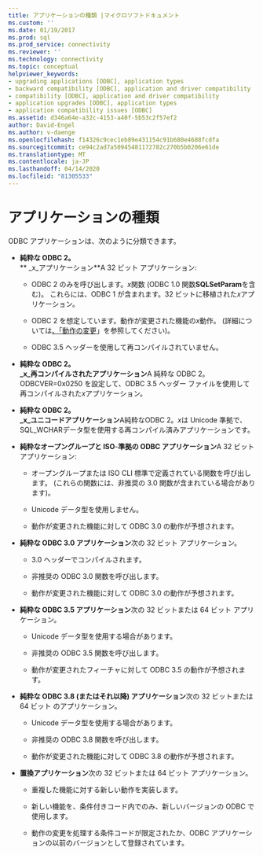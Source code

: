 ```yaml
---
title: アプリケーションの種類 |マイクロソフトドキュメント
ms.custom: ''
ms.date: 01/19/2017
ms.prod: sql
ms.prod_service: connectivity
ms.reviewer: ''
ms.technology: connectivity
ms.topic: conceptual
helpviewer_keywords:
- upgrading applications [ODBC], application types
- backward compatibility [ODBC], application and driver compatibility
- compatibility [ODBC], application and driver compatibility
- application upgrades [ODBC], application types
- application compatibility issues [ODBC]
ms.assetid: d346a64e-a32c-4153-a40f-5b53c2f57ef2
author: David-Engel
ms.author: v-daenge
ms.openlocfilehash: f14326c9cec1eb89e431154c91b680e4688fcdfa
ms.sourcegitcommit: ce94c2ad7a50945481172782c270b5b0206e61de
ms.translationtype: MT
ms.contentlocale: ja-JP
ms.lasthandoff: 04/14/2020
ms.locfileid: "81305533"
---
```

# <a name="types-of-applications"></a>アプリケーションの種類
ODBC アプリケーションは、次のように分類できます。  
  
-   **純粋な ODBC 2。**  
     ** _x_アプリケーション**A 32 ビット アプリケーション:  
  
    -   ODBC 2 のみを呼び出します。*x*関数 (ODBC 1.0 関数**SQLSetParam**を含む)。 これらには、ODBC 1 が含まれます。32 ビットに移植された*x*アプリケーション。  
  
    -   ODBC 2 を想定しています。動作が変更された機能の*x*動作。 (詳細については[、「動作の変更](../../../odbc/reference/develop-app/behavioral-changes.md)」を参照してください)。  
  
    -   ODBC 3.5 ヘッダーを使用して再コンパイルされていません。  
  
-   **純粋な ODBC 2。**  
     **_x_再コンパイルされたアプリケーション**A 純粋な ODBC 2。ODBCVER=0x0250 を設定して、ODBC 3.5 ヘッダー ファイルを使用して再コンパイルされた*x*アプリケーション。  
  
-   **純粋な ODBC 2。**  
     **_x_ユニコードアプリケーション**A純粋なODBC 2。*x*は Unicode 準拠で、SQL_WCHARデータ型を使用する再コンパイル済みアプリケーションです。  
  
-   **純粋なオープングループと ISO**-**準拠の ODBC アプリケーション**A 32 ビット アプリケーション:  
  
    -   オープングループまたは ISO CLI 標準で定義されている関数を呼び出します。 (これらの関数には、非推奨の 3.0 関数が含まれている場合があります)。  
  
    -   Unicode データ型を使用しません。  
  
    -   動作が変更された機能に対して ODBC 3.0 の動作が予想されます。  
  
-   **純粋な ODBC 3.0 アプリケーション**次の 32 ビット アプリケーション。  
  
    -   3.0 ヘッダーでコンパイルされます。  
  
    -   非推奨の ODBC 3.0 関数を呼び出します。  
  
    -   動作が変更された機能に対して ODBC 3.0 の動作が予想されます。  
  
-   **純粋な ODBC 3.5 アプリケーション**次の 32 ビットまたは 64 ビット アプリケーション。  
  
    -   Unicode データ型を使用する場合があります。  
  
    -   非推奨の ODBC 3.5 関数を呼び出します。  
  
    -   動作が変更されたフィーチャに対して ODBC 3.5 の動作が予想されます。  
  
-   **純粋な ODBC 3.8 (またはそれ以降) アプリケーション**次の 32 ビットまたは 64 ビット のアプリケーション。  
  
    -   Unicode データ型を使用する場合があります。  
  
    -   非推奨の ODBC 3.8 関数を呼び出します。  
  
    -   動作が変更された機能に対して ODBC 3.8 の動作が予想されます。  
  
-   **置換アプリケーション**次の 32 ビットまたは 64 ビット アプリケーション。  
  
    -   重複した機能に対する新しい動作を実装します。  
  
    -   新しい機能を、条件付きコード内でのみ、新しいバージョンの ODBC で使用します。  
  
    -   動作の変更を処理する条件コードが限定されたか、ODBC アプリケーションの以前のバージョンとして登録されています。
